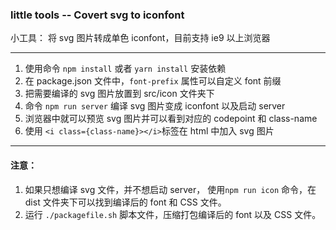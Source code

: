 ### little tools -- Covert svg to iconfont

小工具： 将 svg 图片转成单色 iconfont，目前支持 ie9 以上浏览器

---

 1. 使用命令 `npm install` 或者 `yarn install` 安装依赖
 2. 在 package.json 文件中，`font-prefix` 属性可以自定义 font 前缀
 3. 把需要编译的 svg 图片放置到 src/icon 文件夹下
 4. 命令 `npm run server` 编译 svg 图片变成 iconfont 以及启动 server
 5. 浏览器中就可以预览 svg 图片并可以看到对应的 codepoint 和 class-name
 6. 使用 `<i class={class-name}></i>`标签在 html 中加入 svg 图片
 
---

 #### 注意：
 
 1. 如果只想编译 svg 文件，并不想启动 server， 使用`npm run icon` 命令，在 dist 文件夹下可以找到编译后的 font 和 CSS 文件。
 2. 运行 `./packagefile.sh` 脚本文件，压缩打包编译后的 font 以及 CSS 文件。